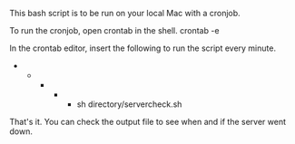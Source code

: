 This bash script is to be run on your local Mac with a cronjob.

To run the cronjob, open crontab in the shell. 
crontab -e

In the crontab editor, insert the following to run the script every minute. 
* * * * * sh directory/servercheck.sh

That's it. You can check the output file to see when and if the server went down.


